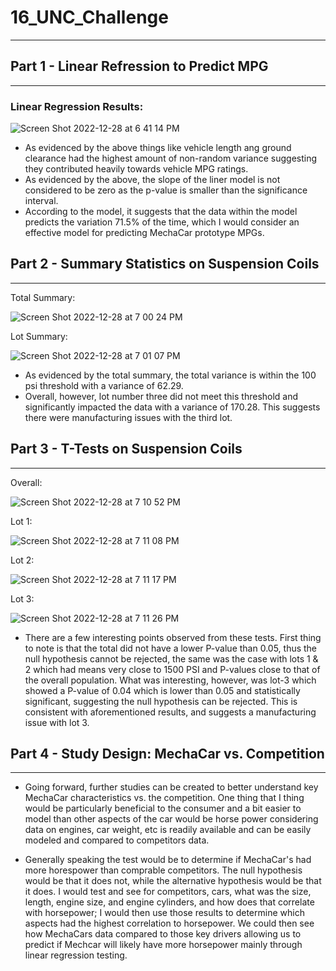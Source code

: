 # 16_UNC_Challenge
*** 

## Part 1 - Linear Refression to Predict MPG
*** 

### Linear Regression Results: 

![Screen Shot 2022-12-28 at 6 41 14 PM](https://user-images.githubusercontent.com/111612130/209885363-53750e7f-f7f7-4d2e-a5fa-465f77b0ff20.png)

- As evidenced by the above things like vehicle length ang ground clearance had the highest amount of non-random variance suggesting they contributed heavily towards vehicle MPG ratings. 
- As evidenced by the above, the slope of the liner model is not considered to be zero as the p-value is smaller than the significance interval. 
- According to the model, it suggests that the data within the model predicts the variation 71.5% of the time, which I would consider an effective model for predicting MechaCar prototype MPGs. 


## Part 2 - Summary Statistics on Suspension Coils
*** 
Total Summary: 

![Screen Shot 2022-12-28 at 7 00 24 PM](https://user-images.githubusercontent.com/111612130/209886733-7eab3808-6ca3-4745-8bda-566b18f50bbd.png)

Lot Summary:

![Screen Shot 2022-12-28 at 7 01 07 PM](https://user-images.githubusercontent.com/111612130/209886758-fb7d1e16-7882-4422-87cc-14ce9a3ce050.png)

- As evidenced by the total summary, the total variance is within the 100 psi threshold with a variance of 62.29. 
- Overall, however, lot number three did not meet this threshold and significantly impacted the data with a variance of 170.28. This suggests there were manufacturing issues with the third lot. 


## Part 3 - T-Tests on Suspension Coils
*** 

Overall: 

![Screen Shot 2022-12-28 at 7 10 52 PM](https://user-images.githubusercontent.com/111612130/209887261-2ae0e70c-3937-4887-bb3b-6ce3802f0c79.png)

Lot 1: 

![Screen Shot 2022-12-28 at 7 11 08 PM](https://user-images.githubusercontent.com/111612130/209887267-0dd1a5a3-822d-41c5-8a18-2dbe6781ed9a.png)

Lot 2: 

![Screen Shot 2022-12-28 at 7 11 17 PM](https://user-images.githubusercontent.com/111612130/209887270-999de940-e1ed-4805-9a95-46b5a6e67b82.png)

Lot 3: 

![Screen Shot 2022-12-28 at 7 11 26 PM](https://user-images.githubusercontent.com/111612130/209887276-171083dc-1e3a-4651-8a54-0ed6b60f4871.png)

- There are a few interesting points observed from these tests. First thing to note is that the total did not have a lower P-value than 0.05, thus the null hypothesis cannot be rejected, the same was the case with lots 1 & 2 which had means very close to 1500 PSI and P-values close to that of the overall population. What was interesting, however, was lot-3 which showed a P-value of 0.04 which is lower than 0.05 and statistically significant, suggesting the null hypothesis can be rejected. This is consistent with aforementioned results, and suggests a manufacturing issue with lot 3. 



## Part 4 - Study Design: MechaCar vs. Competition
*** 

- Going forward, further studies can be created to better understand key MechaCar characteristics vs. the competition. One thing that I thing would be particularly beneficial to the consumer and a bit easier to model than other aspects of the car would be horse power considering data on engines, car weight, etc is readily available and can be easily modeled and compared to competitors data. 

- Generally speaking the test would be to determine if MechaCar's had more horespower than comprable competitors. The null hypothesis would be that it does not, while the alternative hypothesis would be that it does. I would test and see for competitors, cars, what was the size, length, engine size, and engine cylinders, and how does that correlate with horsepower; I would then use those results to determine which aspects had the highest correlation to horsepower. We could then see how MechaCars data compared to those key drivers allowing us to predict if Mechcar will likely have more horsepower mainly through linear regression testing. 
